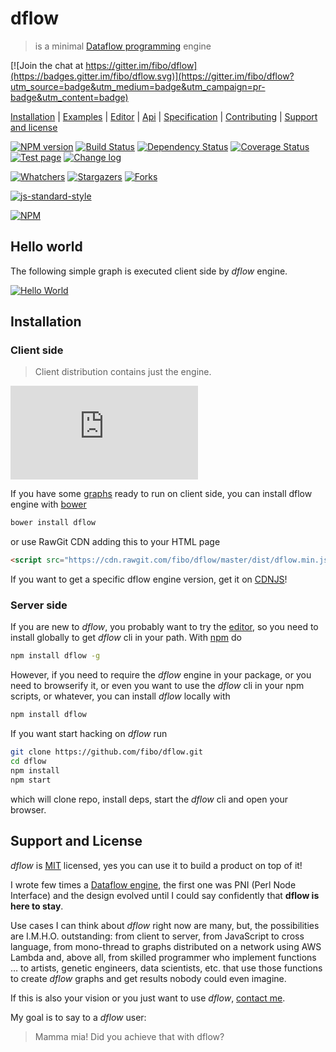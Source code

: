 # dflow

> is a minimal [Dataflow programming][dataflow-wikipedia] engine

[![Join the chat at https://gitter.im/fibo/dflow](https://badges.gitter.im/fibo/dflow.svg)](https://gitter.im/fibo/dflow?utm_source=badge&utm_medium=badge&utm_campaign=pr-badge&utm_content=badge)

[Installation](#installation) |
[Examples](http://g14n.info/dflow/examples) |
[Editor][editor] |
[Api](http://g14n.info/dflow/api) |
[Specification](http://g14n.info/dflow/specification) |
[Contributing](http://g14n.info/dflow/contributing) |
[Support and license](#support-and-license)

[![NPM version](https://badge.fury.io/js/dflow.svg)](http://badge.fury.io/js/dflow)
[![Build Status](https://travis-ci.org/fibo/dflow.svg?branch=master)](https://travis-ci.org/fibo/dflow?branch=master) [![Dependency Status](https://david-dm.org/fibo/dflow.svg)](https://david-dm.org/fibo/dflow) [![Coverage Status](https://coveralls.io/repos/fibo/dflow/badge.svg?branch=master)](https://coveralls.io/r/fibo/dflow?branch=master) [![Test page](https://img.shields.io/badge/test-page-blue.svg)](http://g14n.info/dflow/test) [![Change log](https://img.shields.io/badge/change-log-blue.svg)](http://g14n.info/dflow/changelog)

[![Whatchers](http://g14n.info/svg/github/watchers/dflow.svg)](https://github.com/fibo/dflow/watchers) [![Stargazers](http://g14n.info/svg/github/stars/dflow.svg)](https://github.com/fibo/dflow/stargazers) [![Forks](http://g14n.info/svg/github/forks/dflow.svg)](https://github.com/fibo/dflow/network/members)

[![js-standard-style](https://cdn.rawgit.com/feross/standard/master/badge.svg)](https://github.com/feross/standard)

[![NPM](https://nodei.co/npm-dl/dflow.png)](https://nodei.co/npm-dl/dflow/)

## Hello world

The following simple graph is executed client side by *dflow* engine.

[![Hello World](http://g14n.info/dflow/svg/hello-world.svg)][hello-world]

## Installation

### Client side

> Client distribution contains just the engine.

[![Badge size](https://badge-size.herokuapp.com/fibo/dflow/master/dist/dflow.min.js)](https://github.com/fibo/dflow/blob/master/dist/dflow.min.js)

If you have some [graphs](#specification) ready to run on client side, you can install dflow engine with [bower]

```bash
bower install dflow
```

or use RawGit CDN adding this to your HTML page

```html
<script src="https://cdn.rawgit.com/fibo/dflow/master/dist/dflow.min.js"></script>
```

If you want to get a specific dflow engine version, get it on [CDNJS]!

### Server side

If you are new to *dflow*, you probably want to try the [editor], so you need to install globally to get *dflow* cli in your path.
With [npm](https://npmjs.org/) do

```bash
npm install dflow -g
```

However, if you need to require the *dflow* engine in your package, or you need to browserify it, or even you want to use the *dflow* cli in your npm scripts, or whatever, you can install *dflow* locally with

```bash
npm install dflow
```

If you want start hacking on *dflow* run

```bash
git clone https://github.com/fibo/dflow.git
cd dflow
npm install
npm start
```

which will clone repo, install deps, start the *dflow* cli and open your browser.

## Support and License

*dflow* is [MIT](http://g14n.info/mit-license) licensed, yes you can use it to build a product on top of it!

I wrote few times a [Dataflow engine][dataflow-wikipedia], the first one was PNI (Perl Node Interface) and the design evolved until I could say confidently that **dflow is here to stay**.

Use cases I can think about *dflow* right now are many, but, the possibilities are I.M.H.O. outstanding: from client to server, from JavaScript to cross language, from mono-thread to graphs distributed on a network using AWS Lambda and, above all, from skilled programmer who implement functions … to artists, genetic engineers, data scientists, etc. that use those functions to create *dflow* graphs and get results nobody could even imagine.

If this is also your vision or you just want to use *dflow*, [contact me](http://g14n.info).

My goal is to say to a *dflow* user:

> Mamma mia! Did you achieve that with dflow?

[bower]: http://bower.io "bower"
[CDNJS]: https://cdnjs.com/libraries/dflow "dflow on CDNJS"
[dataflow-wikipedia]: http://en.wikipedia.org/wiki/Dataflow_programming "Dataflow programming"
[editor]: http://g14n.info/dflow/cli#edit "dflow editor"
[hello-world]: http://g14n.info/dflow/examples/hello-world.html "Hello World"

